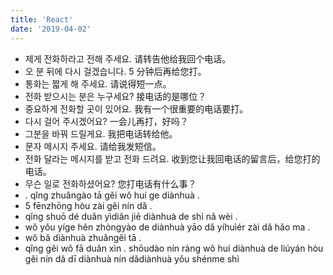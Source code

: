 ```yaml
---
title: 'React'
date: '2019-04-02'
---
```


- 제게 전화하라고 전해 주세요. 请转告他给我回个电话。
- 오 분 뒤에 다시 걸겠습니다. 5 分钟后再给您打。
- 통화는 짧게 해 주세요. 请说得短一点。
- 전화 받으시는 분은 누구세요? 接电话的是哪位？
- 중요하게 전화할 곳이 있어요. 我有一个很重要的电话要打。
- 다시 걸어 주시겠어요? 一会儿再打，好吗？
- 그분을 바꿔 드릴게요. 我把电话转给他。
- 문자 메시지 주세요. 请给我发短信。
- 전화 달라는 메시지를 받고 전화 드려요. 收到您让我回电话的留言后，给您打的电话。
- 무슨 일로 전화하셨어요? 您打电话有什么事？
- . qǐng zhuǎngào tā gěi wǒ huí ge diànhuà .
- 5 fēnzhōng hòu zài gěi nín dǎ .
- qǐng shuō dé duǎn yìdiǎn jiē diànhuà de shì nǎ wèi .
- wǒ yǒu yíge hěn zhòngyào de diànhuà yāo dǎ yíhuìér zài dǎ hǎo ma .
- wǒ bǎ diànhuà zhuǎngěi tā .
- qǐng gěi wǒ fā duǎn xìn . shōudào nín ràng wǒ huí diànhuà de liúyán hòu gěi nín dǎ dī diànhuà nín dǎdiànhuà yǒu shénme shì
